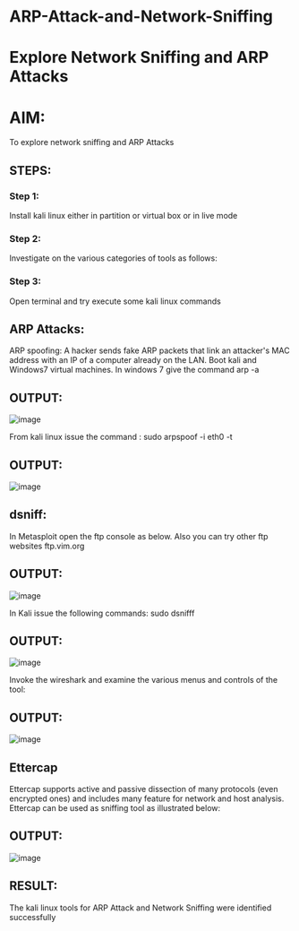 # ARP-Attack-and-Network-Sniffing
# Explore Network Sniffing and ARP Attacks

# AIM:

To explore network sniffing and ARP Attacks

## STEPS:

### Step 1:

Install kali linux either in partition or virtual box or in live mode

### Step 2:

Investigate on the various categories of tools as follows:


### Step 3:
Open terminal and try execute some kali linux commands

## ARP Attacks:  
ARP spoofing: A hacker sends fake ARP packets that link an attacker's MAC address with an IP of a computer already on the LAN. 
Boot kali and Windows7 virtual machines.
In windows 7 give the command arp -a
## OUTPUT:
![image](https://github.com/AmirthaRoopaS/ARP-Attack-and-Network-Sniffing/assets/143496311/2e9153fe-de97-4f5c-9269-a429705f1cf5)



From kali linux issue the command :
sudo arpspoof -i eth0 -t <target system> <gateway>
## OUTPUT:
![image](https://github.com/AmirthaRoopaS/ARP-Attack-and-Network-Sniffing/assets/143496311/3ee07b80-32ff-449f-966d-2a98c1e3124a)



 ## dsniff:






In Metasploit open the ftp console as below. Also you can try other ftp websites ftp.vim.org
## OUTPUT:
![image](https://github.com/AmirthaRoopaS/ARP-Attack-and-Network-Sniffing/assets/143496311/70fbcc9b-0c36-44ef-aa9f-ff6fe43c9f07)





In Kali issue the following commands:
sudo dsnifff
## OUTPUT:
![image](https://github.com/AmirthaRoopaS/ARP-Attack-and-Network-Sniffing/assets/143496311/e650e1b0-e833-4495-8ccc-5c9cd20c91a4)




Invoke the wireshark and examine the various menus  and controls of the tool:

## OUTPUT:
![image](https://github.com/AmirthaRoopaS/ARP-Attack-and-Network-Sniffing/assets/143496311/c33dac15-1c86-47e4-83fe-38bd598c1c79)

## Ettercap
Ettercap supports active and passive dissection of many protocols (even encrypted ones) and includes many feature for network and host analysis.
Ettercap can be used as sniffing tool as illustrated below:

## OUTPUT:
![image](https://github.com/AmirthaRoopaS/ARP-Attack-and-Network-Sniffing/assets/143496311/1b9b94c4-def8-4b38-b97b-be1e88b91c9a)





## RESULT:
The kali linux tools for ARP Attack and Network Sniffing were identified successfully
